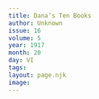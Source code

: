 ```yaml
---
title: Dana’s Ten Books
author: Unknown
issue: 16
volume: 5
year: 1917
month: 20
day: VI
tags:
layout: page.njk
image:
---
```





